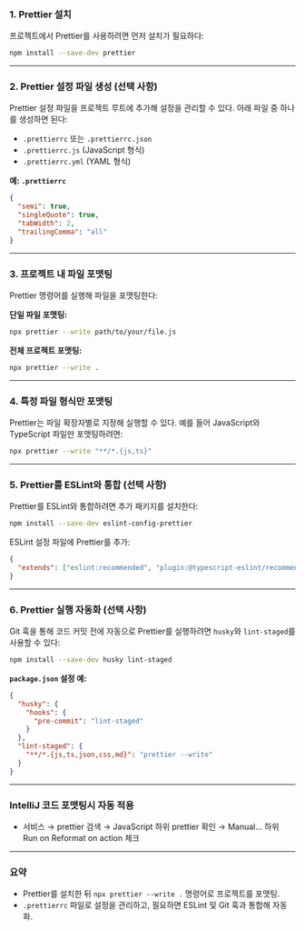 ### 1. Prettier 설치

프로젝트에서 Prettier를 사용하려면 먼저 설치가 필요하다:

```bash
npm install --save-dev prettier
```

---

### 2. Prettier 설정 파일 생성 (선택 사항)

Prettier 설정 파일을 프로젝트 루트에 추가해 설정을 관리할 수 있다. 아래 파일 중 하나를 생성하면 된다:

- `.prettierrc` 또는 `.prettierrc.json`
- `.prettierrc.js` (JavaScript 형식)
- `.prettierrc.yml` (YAML 형식)

**예: `.prettierrc`**

```json
{
  "semi": true,
  "singleQuote": true,
  "tabWidth": 2,
  "trailingComma": "all"
}
```

---

### 3. 프로젝트 내 파일 포맷팅

Prettier 명령어를 실행해 파일을 포맷팅한다:

**단일 파일 포맷팅:**

```bash
npx prettier --write path/to/your/file.js
```

**전체 프로젝트 포맷팅:**

```bash
npx prettier --write .
```

---

### 4. 특정 파일 형식만 포맷팅

Prettier는 파일 확장자별로 지정해 실행할 수 있다. 예를 들어 JavaScript와 TypeScript 파일만 포맷팅하려면:

```bash
npx prettier --write "**/*.{js,ts}"
```

---

### 5. Prettier를 ESLint와 통합 (선택 사항)

Prettier를 ESLint와 통합하려면 추가 패키지를 설치한다:

```bash
npm install --save-dev eslint-config-prettier
```

ESLint 설정 파일에 Prettier를 추가:

```json
{
  "extends": ["eslint:recommended", "plugin:@typescript-eslint/recommended", "prettier"]
}
```

---

### 6. Prettier 실행 자동화 (선택 사항)

Git 훅을 통해 코드 커밋 전에 자동으로 Prettier를 실행하려면 `husky`와 `lint-staged`를 사용할 수 있다:

```bash
npm install --save-dev husky lint-staged
```

**`package.json` 설정 예:**

```json
{
  "husky": {
    "hooks": {
      "pre-commit": "lint-staged"
    }
  },
  "lint-staged": {
    "**/*.{js,ts,json,css,md}": "prettier --write"
  }
}
```

---

### IntelliJ 코드 포맷팅시 자동 적용

- 서비스 → prettier 검색 → JavaScript 하위 prettier 확인 → Manual… 하위 Run on Reformat on action 체크

---

### 요약

- Prettier를 설치한 뒤 `npx prettier --write .` 명령어로 프로젝트를 포맷팅.
- `.prettierrc` 파일로 설정을 관리하고, 필요하면 ESLint 및 Git 훅과 통합해 자동화.